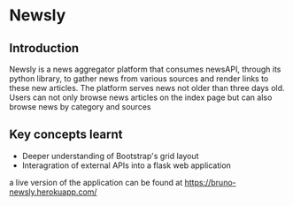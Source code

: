 # Newsly

## Introduction
Newsly is a news aggregator platform that consumes newsAPI, through its python library, to gather news from various sources and render links to these new articles. The platform serves news not older than three days old. Users can not only browse news articles on the index page but can also browse news by category and sources

## Key concepts learnt
* Deeper understanding of Bootstrap's grid layout
* Interagration of external APIs into a flask web application

a live version of the application can be found at https://bruno-newsly.herokuapp.com/
